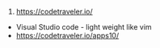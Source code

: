 1. https://codetraveler.io/
- Visual Studio code - light weight like vim 
- https://codetraveler.io/apps10/


